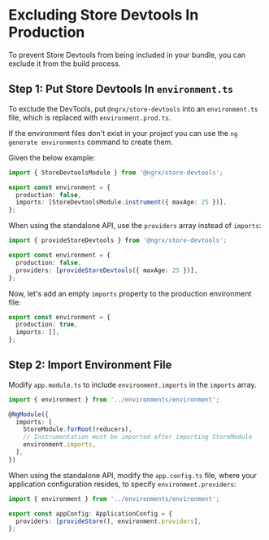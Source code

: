 # Excluding Store Devtools In Production

To prevent Store Devtools from being included in your bundle, you can exclude it from the build process.

## Step 1: Put Store Devtools In `environment.ts`

To exclude the DevTools, put `@ngrx/store-devtools` into an `environment.ts` file, which is replaced with `environment.prod.ts`.

<ngrx-docs-alert type="help">

If the environment files don't exist in your project you can use the `ng generate environments` command to create them.

</ngrx-docs-alert>

Given the below example:

<ngrx-code-example header="environments/environment.ts">

```ts
import { StoreDevtoolsModule } from '@ngrx/store-devtools';

export const environment = {
  production: false,
  imports: [StoreDevtoolsModule.instrument({ maxAge: 25 })],
};
```

</ngrx-code-example>

When using the standalone API, use the `providers` array instead of `imports`:

<ngrx-code-example header="environments/environment.ts">

```ts
import { provideStoreDevtools } from '@ngrx/store-devtools';

export const environment = {
  production: false,
  providers: [provideStoreDevtools({ maxAge: 25 })],
};
```

</ngrx-code-example>

Now, let's add an empty `imports` property to the production environment file:

<ngrx-code-example header="environments/environment.prod.ts">

```ts
export const environment = {
  production: true,
  imports: [],
};
```

</ngrx-code-example>

## Step 2: Import Environment File

Modify `app.module.ts` to include `environment.imports` in the `imports` array.

<ngrx-code-example header="app.module.ts">

```ts
import { environment } from '../environments/environment';

@NgModule({
  imports: [
    StoreModule.forRoot(reducers),
    // Instrumentation must be imported after importing StoreModule
    environment.imports,
  ],
})
```

</ngrx-code-example>

When using the standalone API, modify the `app.config.ts` file, where your application configuration resides, to specify `environment.providers`:

<ngrx-code-example header="app.config.ts">

```ts
import { environment } from '../environments/environment';

export const appConfig: ApplicationConfig = {
  providers: [provideStore(), environment.providers],
};
```

</ngrx-code-example>
